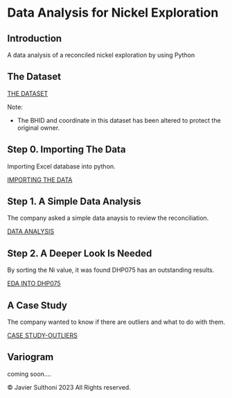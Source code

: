 # Data Analysis for Nickel Exploration


## Introduction

A data analysis of a reconciled nickel exploration by using Python



## The Dataset
[THE DATASET](https://github.com/JSulthoni/DataAnalysis_Nickel-Exploration/tree/41eedd816903bfa66af79d4dfefc1085c81a0673)

Note: 
- The BHID and coordinate in this dataset has been altered to protect the original owner.


## Step 0. Importing The Data
Importing Excel database into python.

[IMPORTING THE DATA](https://github.com/JSulthoni/DataAnalysis_Nickel-Exploration/blob/3980dd06c5bcde42bd61dbfc95c1137a27138ed3/Nickel%20Exploration_Part%200.ipynb)

## Step 1. A Simple Data Analysis
The company asked a simple data anaysis to review the reconciliation.

[DATA ANALYSIS](https://github.com/JSulthoni/DataAnalysis_Nickel-Exploration/blob/3980dd06c5bcde42bd61dbfc95c1137a27138ed3/Nickel%20Exploration_Part%201.ipynb)

## Step 2. A Deeper Look Is Needed
By sorting the Ni value, it was found DHP075 has an outstanding results.

[EDA INTO DHP075](https://github.com/JSulthoni/DataAnalysis_Nickel-Exploration/blob/b35b9ad945296d0cd4fd84a3359a6e7536422cab/Nickel%20Exploration_Part%202.ipynb)

## A Case Study
The company wanted to know if there are outliers and what to do with them.

[CASE STUDY-OUTLIERS](https://github.com/JSulthoni/DataAnalysis_Nickel-Exploration/blob/0287b5074af71d35dd022f7e7e38bb236aae55be/Nickel%20Exploration_Case%20Study.ipynb)

## Variogram
coming soon....

© Javier Sulthoni 2023 All Rights reserved.
